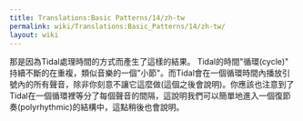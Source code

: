 ```yaml
---
title: Translations:Basic Patterns/14/zh-tw
permalink: wiki/Translations:Basic_Patterns/14/zh-tw/
layout: wiki
---
```


那是因為Tidal處理時間的方式而產生了這樣的結果。 Tidal的時間"循環(cycle)"
持續不斷的在重複，類似音樂的一個"小節"。而Tidal會在一個循環時間內播放引號內的所有聲音，除非你刻意不讓它這麼做(這個之後會說明)。你應該也注意到了Tidal在一個循環裡等分了每個聲音的間隔，這說明我們可以簡單地進入一個復節奏(polyrhythmic)的結構中，這點稍後也會說明。
